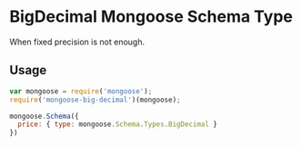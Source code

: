 # BigDecimal Mongoose Schema Type

When fixed precision is not enough.

## Usage

```javascript
var mongoose = require('mongoose');
require('mongoose-big-decimal')(mongoose);

mongoose.Schema({
  price: { type: mongoose.Schema.Types.BigDecimal }
})
```
